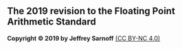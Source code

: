 ## The 2019 revision to the Floating Point Arithmetic Standard

__Copyright © 2019 by Jeffrey Sarnoff__ [(CC BY-NC 4.0)](https://creativecommons.org/licenses/by-nc/4.0/)

